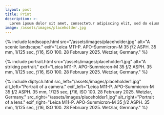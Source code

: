 ```yaml
---
layout: post
title: Print
description: >-
  Lorem ipsum dolor sit amet, consectetur adipiscing elit, sed do eiusmod tempor incididunt ut labore et dolore magna aliqua. Ut enim ad minim veniam, quis nostrud exercitation ullamco laboris nisi ut aliquip ex ea commodo consequat. Duis aute irure dolor in reprehenderit in voluptate velit esse cillum dolore eu fugiat nulla pariatur. Excepteur sint occaecat cupidatat non proident, sunt in culpa qui officia deserunt mollit anim id est laborum.
image: /assets/images/placeholder.jpg
---
```


{% include landscape.html
   src="/assets/images/placeholder.jpg"
   alt="A scenic landscape."
   exif="Leica M11-P. APO-Summicron-M 35 ƒ/2 ASPH. 35 mm, 1/125 sec, ƒ/16, ISO 100. 28 February 2025. Wetzlar, Germany."
%}

{% include portrait.html
   src="/assets/images/placeholder1.jpg"
   alt="A striking portrait."
   exif="Leica M11-P. APO-Summicron-M 35 ƒ/2 ASPH. 35 mm, 1/125 sec, ƒ/16, ISO 100. 28 February 2025. Wetzlar, Germany."
%}

{% include diptych.html
   src_left="/assets/images/placeholder1.jpg"
   alt_left="Portrait of a camera."
   exif_left="Leica M11-P. APO-Summicron-M 35 ƒ/2 ASPH. 35 mm, 1/125 sec, ƒ/16, ISO 100. 28 February 2025. Wetzlar, Germany."
   src_right="/assets/images/placeholder1.jpg"
   alt_right="Portrait of a lens."
   exif_right="Leica M11-P. APO-Summicron-M 35 ƒ/2 ASPH. 35 mm, 1/125 sec, ƒ/16, ISO 100. 28 February 2025. Wetzlar, Germany."
%}